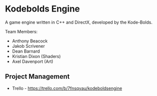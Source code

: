 # Kodebolds Engine

A game engine written in C++ and DirectX, developed by the Kode-Bolds.

Team Members:
- Anthony Beacock
- Jakob Scrivener
- Dean Barnard
- Kristian Dixon (Shaders)
- Axel Davenport (Art)

## Project Management
* Trello - https://trello.com/b/7fnsqyau/kodeboldsengine
